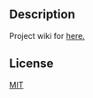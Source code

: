 ## Description

Project wiki for [here.](https://github.com/family-guy/easy-german)

## License

[MIT](http://opensource.org/licenses/MIT)
